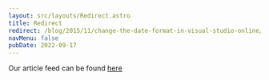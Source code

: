 ```yaml
---
layout: src/layouts/Redirect.astro
title: Redirect
redirect: /blog/2015/11/change-the-date-format-in-visual-studio-online/
navMenu: false
pubDate: 2022-09-17
---
```

<div>
Our article feed can be found <a href="/blog/2015/11/change-the-date-format-in-visual-studio-online/">here</a>
</div>
